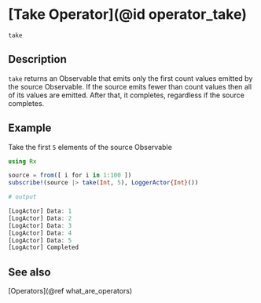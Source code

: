 # [Take Operator](@id operator_take)

```@docs
take
```

## Description

`take` returns an Observable that emits only the first count values emitted by the source Observable. If the source emits fewer than count values then all of its values are emitted. After that, it completes, regardless if the source completes.

## Example

Take the first `5` elements of the source Observable

```julia
using Rx

source = from([ i for i in 1:100 ])
subscribe!(source |> take(Int, 5), LoggerActor{Int}())

# output

[LogActor] Data: 1
[LogActor] Data: 2
[LogActor] Data: 3
[LogActor] Data: 4
[LogActor] Data: 5
[LogActor] Completed
```

## See also

[Operators](@ref what_are_operators)
